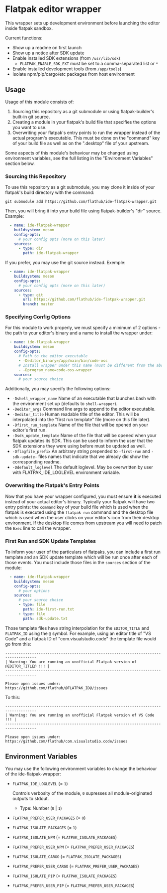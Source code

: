 # Flatpak editor wrapper

This wrapper sets up development environment before launching the editor inside flatpak sandbox.

Current functions:

* Show up a readme on first launch
* Show up a notice after SDK update
* Enable installed SDK extensions (from `/usr/lib/sdk`)
  * `FLATPAK_ENABLE_SDK_EXT` must be set to a comma-separated list or `*`
* Enable installed development tools (from `/app/tools`)
* Isolate npm/pip/cargo/etc packages from host environment

## Usage

Usage of this module consists of:

  1. Sourcing this repository as a git submodule or using flatpak-builder's built-in git source.
  1. Creating a module in your flatpak's build file that specifies the options you want to use.
  1. Overwriting your flatpak's entry points to run the wrapper instead of the actual program's
  executable. This must be done on the "command" key of your build file as well as on the
  ".desktop" file of your upstream.

Some aspects of this module's behaviour may be changed using environment variables, see the full listing in the "Environment Variables" section below.

### Sourcing this Repository

To use this repository as a git submodule, you may clone it inside of your flatpak's build directory
with the command:

```
git submodule add https://github.com/flathub/ide-flatpak-wrapper.git
```

Then, you will bring it into your build file using flatpak-builder's "dir" source. Example:

```yaml
  - name: ide-flatpak-wrapper
    buildsystem: meson
    config-opts:
      # your config opts (more on this later)
    sources:
      - type: dir
        path: ide-flatpak-wrapper
```

If you prefer, you may use the git source instead. Exemple:

```yaml
  - name: ide-flatpak-wrapper
    buildsystem: meson
    config-opts:
      # your config opts (more on this later)
    sources:
      - type: git
        url: https://github.com/flathub/ide-flatpak-wrapper.git
        branch: master
```

### Specifying Config Options

For this module to work properly, we must specify a minimum of 2 options - the path to your editor's
binary and a name to install the wrapper under:

```yaml
  - name: ide-flatpak-wrapper
    buildsystem: meson
    config-opts:
      # Path to the editor executable
      - -Deditor_binary=/app/main/bin/code-oss
      # Install wrapper under this name (must be different from the above)
      - -Dprogram_name=code-oss-wrapper
    sources:
      # your source choice
```

Additionally, you may specify the following options:

* `-Dshell_wrapper_name` Name of an executable that launches bash with the environment set up (defaults to `shell-wrapper`).
* `-Deditor_args` Command line args to append to the editor executable.
* `-Deditor_title` Human readable title of the editor. This will be interpolated into the "first run template"
      file (more on this file later).
* `-Dfirst_run_template` Name of the file that will be opened on your editor's first run.
* `-Dsdk_update_template` Name of the file that will be opened when your flatpak updates its SDK. This can be
      used to inform the user that the SDK extensions they were using before must be updated as well.
* `-Dflagfile_prefix` An arbitrary string prepended to `-first-run` and `-sdk-update-` files names that indicate
      that we already did show the corresponding readme.
* `-Ddefault_loglevel` The default loglevel. May be overwritten by user with FLATPAK_IDE_LOGLEVEL environment variable.

### Overwriting the Flatpak's Entry Points

Now that you have your wrapper configured, you must ensure **it** is executed instead of your actual editor's
binary. Typically your flatpak will have two entry points: the `command` key of your build file which is used
when the flatpak is executed using the `flatpak run` command and the desktop file which is used when the user
clicks on your editor's icon from their desktop environment. If the desktop file comes from upstream you will
need to patch the `Exec` line to call the wrapper.

### First Run and SDK Update Templates

To inform your user of the particulars of flatpaks, you can include a first run template and an SDK update template
which will be run once after each of those events. You must include those files in the `sources` section of the
module:

```yaml
  - name: ide-flatpak-wrapper
    buildsystem: meson
    config-opts:
      # your options
    sources:
      # your source choice
      - type: file
        path: ide-first-run.txt
      - type: file
        path: sdk-update.txt
```

Those template files have string interpolation for the `EDITOR_TITLE` and `FLATPAK_ID` using the `@` symbol.
For example, using an editor title of "VS Code" and a flatpak ID of "com.visualstudio.code" the template file
would go from this:

```
------------------------------------------------------------------------------------
| Warning: You are running an unofficial Flatpak version of @EDITOR_TITLE@ !!! |
------------------------------------------------------------------------------------

Please open issues under: https://github.com/flathub/@FLATPAK_ID@/issues
```

To this:

```
------------------------------------------------------------------------------------
| Warning: You are running an unofficial Flatpak version of VS Code !!! |
------------------------------------------------------------------------------------

Please open issues under: https://github.com/flathub/com.visualstudio.code/issues
```

## Environment Variables

You may use the following environment variables to change the behaviour of the ide-flatpak-wrapper:

* `FLATPAK_IDE_LOGLEVEL` (= `1`)

  Controls verbosity of the module, `0` supresses all module-originated outputs to stdout.

  * Type: Number (`0` | `1`)

* `FLATPAK_PREFER_USER_PACKAGES` (= `0`)

* `FLATPAK_ISOLATE_PACKAGES` (= `1`)

* `FLATPAK_ISOLATE_NPM` (= `FLATPAK_ISOLATE_PACKAGES`)

* `FLATPAK_PREFER_USER_NPM` (= `FLATPAK_PREFER_USER_PACKAGES`)

* `FLATPAK_ISOLATE_CARGO` (= `FLATPAK_ISOLATE_PACKAGES`)

* `FLATPAK_PREFER_USER_CARGO` (= `FLATPAK_PREFER_USER_PACKAGES`)

* `FLATPAK_ISOLATE_PIP` (= `FLATPAK_ISOLATE_PACKAGES`)

* `FLATPAK_PREFER_USER_PIP` (= `FLATPAK_PREFER_USER_PACKAGES`)
